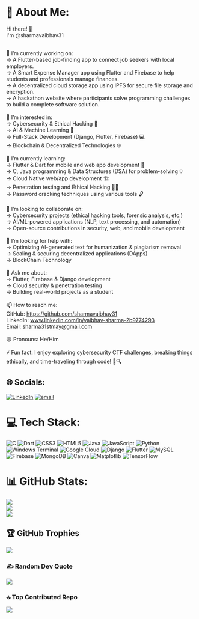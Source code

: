 # 💫 About Me:
Hi there! 👋  
I'm @sharmavaibhav31  

<br>🔭 I’m currently working on:<br>-> A Flutter-based job-finding app to connect job seekers with local employers.<br>-> A Smart Expense Manager app using Flutter and Firebase to help students and professionals manage finances.<br>-> A decentralized cloud storage app using IPFS for secure file storage and encryption.<br>-> A hackathon website where participants solve programming challenges to build a complete software solution.<br><br>👀 I’m interested in:<br>-> Cybersecurity & Ethical Hacking 🔐<br>-> AI & Machine Learning 🤖<br>-> Full-Stack Development (Django, Flutter, Firebase) 💻<br>-> Blockchain & Decentralized Technologies 🌐<br><br>🌱 I’m currently learning:<br>-> Flutter & Dart for mobile and web app development 📱<br>-> C, Java programming & Data Structures (DSA) for problem-solving 💡<br>-> Cloud Native web/app development 🏗️<br>-> Penetration testing and Ethical Hacking 🕵️‍♂️<br>-> Password cracking techniques using various tools 🔓<br><br>👯 I’m looking to collaborate on:<br>-> Cybersecurity projects (ethical hacking tools, forensic analysis, etc.)<br>-> AI/ML-powered applications (NLP, text processing, and automation)<br>-> Open-source contributions in security, web, and mobile development<br><br>🤝 I’m looking for help with:<br>-> Optimizing AI-generated text for humanization & plagiarism removal<br>-> Scaling & securing decentralized applications (DApps)<br>-> BlockChain Technology<br><br>💬 Ask me about:<br>-> Flutter, Firebase & Django development<br>-> Cloud security & penetration testing<br>-> Building real-world projects as a student<br><br>📫 How to reach me:<br>GitHub: https://github.com/sharmavaibhav31<br>LinkedIn: www.linkedin.com/in/vaibhav-sharma-2b9774293<br>Email: sharma31stmay@gmail.com<br><br>😄 Pronouns: He/Him<br><br>⚡ Fun fact: I enjoy exploring cybersecurity CTF challenges, breaking things ethically, and time-traveling through code! 🚀🔍


## 🌐 Socials:
[![LinkedIn](https://img.shields.io/badge/LinkedIn-%230077B5.svg?logo=linkedin&logoColor=white)](https://linkedin.com/in/www.linkedin.com/in/vaibhav-sharma-2b9774293) [![email](https://img.shields.io/badge/Email-D14836?logo=gmail&logoColor=white)](mailto:sharma31stmay@gmail.com) 

# 💻 Tech Stack:
![C](https://img.shields.io/badge/c-%2300599C.svg?style=for-the-badge&logo=c&logoColor=white) ![Dart](https://img.shields.io/badge/dart-%230175C2.svg?style=for-the-badge&logo=dart&logoColor=white) ![CSS3](https://img.shields.io/badge/css3-%231572B6.svg?style=for-the-badge&logo=css3&logoColor=white) ![HTML5](https://img.shields.io/badge/html5-%23E34F26.svg?style=for-the-badge&logo=html5&logoColor=white) ![Java](https://img.shields.io/badge/java-%23ED8B00.svg?style=for-the-badge&logo=openjdk&logoColor=white) ![JavaScript](https://img.shields.io/badge/javascript-%23323330.svg?style=for-the-badge&logo=javascript&logoColor=%23F7DF1E) ![Python](https://img.shields.io/badge/python-3670A0?style=for-the-badge&logo=python&logoColor=ffdd54) ![Windows Terminal](https://img.shields.io/badge/Windows%20Terminal-%234D4D4D.svg?style=for-the-badge&logo=windows-terminal&logoColor=white) ![Google Cloud](https://img.shields.io/badge/GoogleCloud-%234285F4.svg?style=for-the-badge&logo=google-cloud&logoColor=white) ![Django](https://img.shields.io/badge/django-%23092E20.svg?style=for-the-badge&logo=django&logoColor=white) ![Flutter](https://img.shields.io/badge/Flutter-%2302569B.svg?style=for-the-badge&logo=Flutter&logoColor=white) ![MySQL](https://img.shields.io/badge/mysql-4479A1.svg?style=for-the-badge&logo=mysql&logoColor=white) ![Firebase](https://img.shields.io/badge/firebase-a08021?style=for-the-badge&logo=firebase&logoColor=ffcd34) ![MongoDB](https://img.shields.io/badge/MongoDB-%234ea94b.svg?style=for-the-badge&logo=mongodb&logoColor=white) ![Canva](https://img.shields.io/badge/Canva-%2300C4CC.svg?style=for-the-badge&logo=Canva&logoColor=white) ![Matplotlib](https://img.shields.io/badge/Matplotlib-%23ffffff.svg?style=for-the-badge&logo=Matplotlib&logoColor=black) ![TensorFlow](https://img.shields.io/badge/TensorFlow-%23FF6F00.svg?style=for-the-badge&logo=TensorFlow&logoColor=white)
# 📊 GitHub Stats:
![](https://github-readme-stats.vercel.app/api?username=sharmavaibhav31&theme=dark&hide_border=false&include_all_commits=true&count_private=true)<br/>
![](https://nirzak-streak-stats.vercel.app/?user=sharmavaibhav31&theme=dark&hide_border=false)<br/>
![](https://github-readme-stats.vercel.app/api/top-langs/?username=sharmavaibhav31&theme=dark&hide_border=false&include_all_commits=true&count_private=true&layout=compact)

## 🏆 GitHub Trophies
![](https://github-profile-trophy.vercel.app/?username=sharmavaibhav31&theme=radical&no-frame=false&no-bg=true&margin-w=4)

### ✍️ Random Dev Quote
![](https://quotes-github-readme.vercel.app/api?type=horizontal&theme=radical)

### 🔝 Top Contributed Repo
![](https://github-contributor-stats.vercel.app/api?username=sharmavaibhav31&limit=5&theme=dark&combine_all_yearly_contributions=true)

<!-- Proudly created with GPRM ( https://gprm.itsvg.in ) -->
